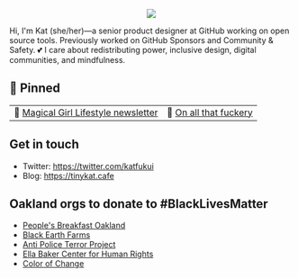 <p align="center">
<img src="https://user-images.githubusercontent.com/13490001/97367217-f8363e00-1865-11eb-8f20-aa565a75df2e.gif">
</p>

Hi, I'm Kat (she/her)—a senior product designer at GitHub working on open source tools. Previously worked on GitHub Sponsors and Community & Safety. 💕 I care about redistributing power, inclusive design, digital communities, and mindfulness. 

## 📌 Pinned
| | |
| :--- | :--- |
| 💖 [Magical Girl Lifestyle newsletter](https://magicalgirl.substack.com) | 🔪 [On all that fuckery](https://www.tinykat.cafe/on-all-that-fuckery) |

## Get in touch
- Twitter: https://twitter.com/katfukui
- Blog: https://tinykat.cafe

## Oakland orgs to donate to #BlackLivesMatter
- [People's Breakfast Oakland](https://www.hellablackpod.com/pbo)
- [Black Earth Farms](https://www.blackearthfarms.com/)
- [Anti Police Terror Project](https://www.antipoliceterrorproject.org/)
- [Ella Baker Center for Human Rights](https://ellabakercenter.org/)
- [Color of Change](https://colorofchange.org/)
